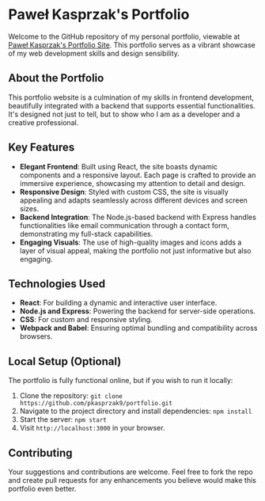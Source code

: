 # Paweł Kasprzak's Portfolio

Welcome to the GitHub repository of my personal portfolio, viewable at [Paweł Kasprzak's Portfolio Site](https://pawel-kasprzak.site). This portfolio serves as a vibrant showcase of my web development skills and design sensibility.

## About the Portfolio

This portfolio website is a culmination of my skills in frontend development, beautifully integrated with a backend that supports essential functionalities. It's designed not just to tell, but to show who I am as a developer and a creative professional.

## Key Features

- **Elegant Frontend**: Built using React, the site boasts dynamic components and a responsive layout. Each page is crafted to provide an immersive experience, showcasing my attention to detail and design.
- **Responsive Design**: Styled with custom CSS, the site is visually appealing and adapts seamlessly across different devices and screen sizes.
- **Backend Integration**: The Node.js-based backend with Express handles functionalities like email communication through a contact form, demonstrating my full-stack capabilities.
- **Engaging Visuals**: The use of high-quality images and icons adds a layer of visual appeal, making the portfolio not just informative but also engaging.

## Technologies Used

- **React**: For building a dynamic and interactive user interface.
- **Node.js and Express**: Powering the backend for server-side operations.
- **CSS**: For custom and responsive styling.
- **Webpack and Babel**: Ensuring optimal bundling and compatibility across browsers.

## Local Setup (Optional)

The portfolio is fully functional online, but if you wish to run it locally:

1. Clone the repository: `git clone https://github.com/pkasprzak9/portfolio.git`
2. Navigate to the project directory and install dependencies: `npm install`
3. Start the server: `npm start`
4. Visit `http://localhost:3000` in your browser.

## Contributing

Your suggestions and contributions are welcome. Feel free to fork the repo and create pull requests for any enhancements you believe would make this portfolio even better.
